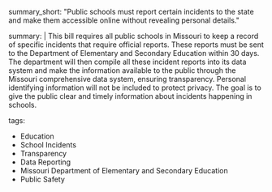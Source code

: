 summary_short: "Public schools must report certain incidents to the state and make them accessible online without revealing personal details."

summary: |
  This bill requires all public schools in Missouri to keep a record of specific incidents that require official reports. These reports must be sent to the Department of Elementary and Secondary Education within 30 days. The department will then compile all these incident reports into its data system and make the information available to the public through the Missouri comprehensive data system, ensuring transparency. Personal identifying information will not be included to protect privacy. The goal is to give the public clear and timely information about incidents happening in schools.

tags:
  - Education
  - School Incidents
  - Transparency
  - Data Reporting
  - Missouri Department of Elementary and Secondary Education
  - Public Safety
